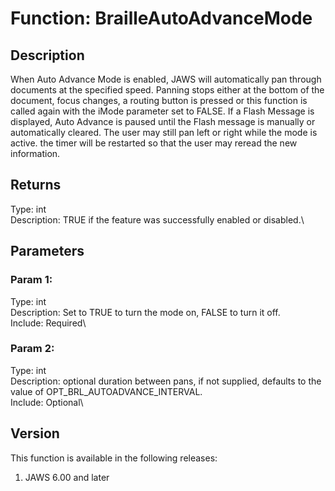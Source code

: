 # Function: BrailleAutoAdvanceMode

## Description

When Auto Advance Mode is enabled, JAWS will automatically pan through
documents at the specified speed. Panning stops either at the bottom of
the document, focus changes, a routing button is pressed or this
function is called again with the iMode parameter set to FALSE. If a
Flash Message is displayed, Auto Advance is paused until the Flash
message is manually or automatically cleared. The user may still pan
left or right while the mode is active. the timer will be restarted so
that the user may reread the new information.

## Returns

Type: int\
Description: TRUE if the feature was successfully enabled or disabled.\

## Parameters

### Param 1:

Type: int\
Description: Set to TRUE to turn the mode on, FALSE to turn it off.\
Include: Required\

### Param 2:

Type: int\
Description: optional duration between pans, if not supplied, defaults
to the value of OPT_BRL_AUTOADVANCE_INTERVAL.\
Include: Optional\

## Version

This function is available in the following releases:

1.  JAWS 6.00 and later
